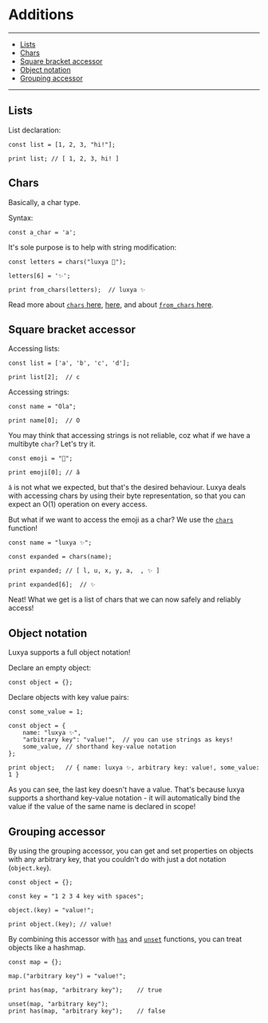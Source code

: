 # Additions


---
* [Lists](#lists)
* [Chars](#chars)
* [Square bracket accessor](#square-bracket-accessor)
* [Object notation](#object-notation)
* [Grouping accessor](#grouping-accessor)
---


## Lists
List declaration:
```lux
const list = [1, 2, 3, "hi!"];

print list;	// [ 1, 2, 3, hi! ]
```


## Chars
Basically, a char type.

Syntax:
```lux
const a_char = 'a';
```

It's sole purpose is to help with string modification:
```lux
const letters = chars("luxya 🤢");

letters[6] = '✨';

print from_chars(letters);	// luxya ✨
```
Read more about [`chars` here](./native_functions.md#chars), [here](#square-bracket-accessor), and about [`from_chars` here](./native_functions.md#from_chars).


## Square bracket accessor
Accessing lists:
```lux
const list = ['a', 'b', 'c', 'd'];

print list[2];	// c
```

Accessing strings:
```lux
const name = "Ola";

print name[0];	// O
```

You may think that accessing strings is not reliable, coz what if we have a multibyte `char`? Let's try it.
```lux
const emoji = "🥺";

print emoji[0];	// â
```
`â` is not what we expected, but that's the desired behaviour. Luxya deals with accessing chars by using their byte representation, so that you can expect an O(1) operation on every access.

But what if we want to access the emoji as a char? We use the [`chars`](./native_functions.md#chars) function!
```lux
const name = "luxya ✨";

const expanded = chars(name);

print expanded;	// [ l, u, x, y, a,  , ✨ ]

print expanded[6];	// ✨
```
Neat! What we get is a list of chars that we can now safely and reliably access!


## Object notation
Luxya supports a full object notation!

Declare an empty object:
```lux
const object = {};
```

Declare objects with key value pairs:
```lux
const some_value = 1;

const object = {
	name: "luxya ✨",
	"arbitrary key": "value!",	// you can use strings as keys!
	some_value,	// shorthand key-value notation
};

print object;	// { name: luxya ✨, arbitrary key: value!, some_value: 1 }
```
As you can see, the last key doesn't have a value. That's because luxya supports a shorthand key-value notation - it will automatically bind the value if the value of the same name is declared in scope!


## Grouping accessor
By using the grouping accessor, you can get and set properties on objects with any arbitrary key, that you couldn't do with just a dot notation (`object.key`).
```lux
const object = {};

const key = "1 2 3 4 key with spaces";

object.(key) = "value!";

print object.(key);	// value!
```

By combining this accessor with [`has`](./native_functions.md#has) and [`unset`](./native_functions.md#unset) functions, you can treat objects like a hashmap.

```lux
const map = {};

map.("arbitrary key") = "value!";

print has(map, "arbitrary key");	// true

unset(map, "arbitrary key");
print has(map, "arbitrary key");	// false
```
